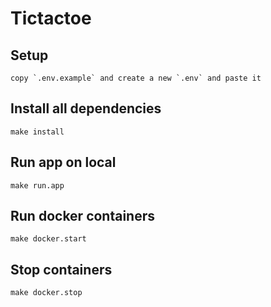 # Tictactoe

## Setup

```
copy `.env.example` and create a new `.env` and paste it
```

## Install all dependencies

```
make install
```

## Run app on local

```
make run.app
```

## Run docker containers
```
make docker.start
```

## Stop containers

```
make docker.stop
```
